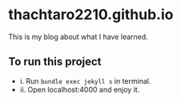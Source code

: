 # thachtaro2210.github.io

This is my blog about what I have learned.

## To run this project

- i. Run `bundle exec jekyll s` in terminal.
- ii. Open localhost:4000 and enjoy it.
